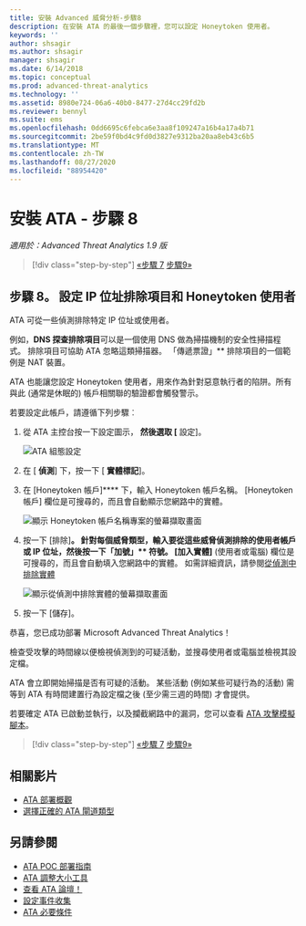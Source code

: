 ```yaml
---
title: 安裝 Advanced 威脅分析-步驟8
description: 在安裝 ATA 的最後一個步驟裡，您可以設定 Honeytoken 使用者。
keywords: ''
author: shsagir
ms.author: shsagir
manager: shsagir
ms.date: 6/14/2018
ms.topic: conceptual
ms.prod: advanced-threat-analytics
ms.technology: ''
ms.assetid: 8980e724-06a6-40b0-8477-27d4cc29fd2b
ms.reviewer: bennyl
ms.suite: ems
ms.openlocfilehash: 0dd6695c6febca6e3aa8f109247a16b4a17a4b71
ms.sourcegitcommit: 2be59f0bd4c9fd0d3827e9312ba20aa8eb43c6b5
ms.translationtype: MT
ms.contentlocale: zh-TW
ms.lasthandoff: 08/27/2020
ms.locfileid: "88954420"
---
```

# <a name="install-ata---step-8"></a>安裝 ATA - 步驟 8

*適用於：Advanced Threat Analytics 1.9 版*

> [!div class="step-by-step"]
> [«步驟 7](vpn-integration-install-step.md) 
> [步驟9»](install-ata-step9-samr.md)

## <a name="step-8-configure-ip-address-exclusions-and-honeytoken-user"></a>步驟 8。 設定 IP 位址排除項目和 Honeytoken 使用者

ATA 可從一些偵測排除特定 IP 位址或使用者。

例如，**DNS 探查排除項目**可以是一個使用 DNS 做為掃描機制的安全性掃描程式。 排除項目可協助 ATA 忽略這類掃描器。 「傳遞票證」** 排除項目的一個範例是 NAT 裝置。

ATA 也能讓您設定 Honeytoken 使用者，用來作為針對惡意執行者的陷阱。所有與此 (通常是休眠的) 帳戶相關聯的驗證都會觸發警示。

若要設定此帳戶，請遵循下列步驟︰

1. 從 ATA 主控台按一下設定圖示， **然後選取 [** 設定]。

    ![ATA 組態設定](media/ATA-config-icon.png)

1. 在 [ **偵測**] 下，按一下 [ **實體標記**]。

1. 在 [Honeytoken 帳戶]**** 下，輸入 Honeytoken 帳戶名稱。 [Honeytoken 帳戶] 欄位是可搜尋的，而且會自動顯示您網路中的實體。

    ![顯示 Honeytoken 帳戶名稱專案的螢幕擷取畫面](media/honeytoken.png)

1. 按一下 [排除]****。 針對每個威脅類型，輸入要從這些威脅偵測排除的使用者帳戶或 IP 位址，然後按一下「加號」** 符號。 [加入實體]**** \(使用者或電腦\) 欄位是可搜尋的，而且會自動填入您網路中的實體。 如需詳細資訊，請參閱[從偵測中排除實體](excluding-entities-from-detections.md)

    ![顯示從偵測中排除實體的螢幕擷取畫面](media/exclusions.png)

1. 按一下 [儲存]。

恭喜，您已成功部署 Microsoft Advanced Threat Analytics！

檢查受攻擊的時間線以便檢視偵測到的可疑活動，並搜尋使用者或電腦並檢視其設定檔。

ATA 會立即開始掃描是否有可疑的活動。 某些活動 (例如某些可疑行為的活動) 需等到 ATA 有時間建置行為設定檔之後 (至少需三週的時間) 才會提供。

若要確定 ATA 已啟動並執行，以及攔截網路中的漏洞，您可以查看 [ATA 攻擊模擬腳本](/enterprise-mobility-security/solutions/ata-attack-simulation-playbook)。

> [!div class="step-by-step"]
> [«步驟 7](vpn-integration-install-step.md) 
> [步驟9»](install-ata-step9-samr.md)

## <a name="related-videos"></a>相關影片

- [ATA 部署概觀](https://channel9.msdn.com/Shows/Microsoft-Security/Overview-of-ATA-Deployment-in-10-Minutes)
- [選擇正確的 ATA 閘道類型](https://channel9.msdn.com/Shows/Microsoft-Security/ATA-Deployment-Choose-the-Right-Gateway-Type)

## <a name="see-also"></a>另請參閱

- [ATA POC 部署指南](https://aka.ms/atapoc)
- [ATA 調整大小工具](https://aka.ms/atasizingtool)
- [查看 ATA 論壇！](https://social.technet.microsoft.com/Forums/security/home?forum=mata)
- [設定事件收集](configure-event-collection.md)
- [ATA 必要條件](ata-prerequisites.md)
